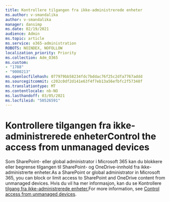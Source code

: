 ```yaml
---
title: Kontrollere tilgangen fra ikke-administrerede enheter
ms.author: v-smandalika
author: v-smandalika
manager: dansimp
ms.date: 02/19/2021
audience: Admin
ms.topic: article
ms.service: o365-administration
ROBOTS: NOINDEX, NOFOLLOW
localization_priority: Priority
ms.collection: Adm_O365
ms.custom:
- "1788"
- "9000213"
ms.openlocfilehash: 077979bb58234fdc7bddac76f25c2dfa7767addd
ms.sourcegitcommit: c202c0df2d141e63f4f7eb13a56efbfc2f57348f
ms.translationtype: MT
ms.contentlocale: nb-NO
ms.lasthandoff: 03/05/2021
ms.locfileid: "50526591"
---
```

# <a name="control-the-access-from-unmanaged-devices"></a><span data-ttu-id="00802-102">Kontrollere tilgangen fra ikke-administrerede enheter</span><span class="sxs-lookup"><span data-stu-id="00802-102">Control the access from unmanaged devices</span></span>

<span data-ttu-id="00802-103">Som SharePoint- eller global administrator i Microsoft 365 kan du blokkere eller begrense tilgangen til SharePoint- og OneDrive-innhold fra ikke-administrerte enheter.</span><span class="sxs-lookup"><span data-stu-id="00802-103">As a SharePoint or global administrator in Microsoft 365, you can block or limit access to SharePoint and OneDrive content from unmanaged devices.</span></span> <span data-ttu-id="00802-104">Hvis du vil ha mer informasjon, kan du se Kontrollere [tilgang fra ikke-administrerede enheter.](https://docs.microsoft.com/sharepoint/control-access-from-unmanaged-devices)</span><span class="sxs-lookup"><span data-stu-id="00802-104">For more information, see [Control access from unmanaged devices](https://docs.microsoft.com/sharepoint/control-access-from-unmanaged-devices).</span></span>